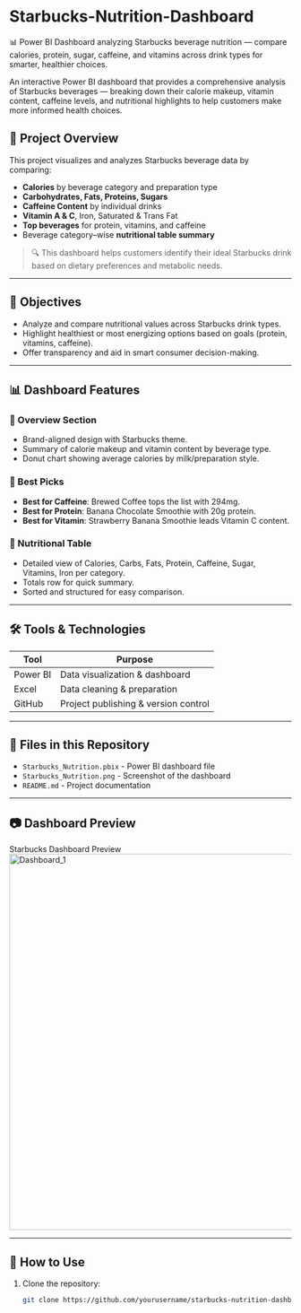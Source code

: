 # Starbucks-Nutrition-Dashboard
📊 Power BI Dashboard analyzing Starbucks beverage nutrition — compare calories, protein, sugar, caffeine, and vitamins across drink types for smarter, healthier choices.

An interactive Power BI dashboard that provides a comprehensive analysis of Starbucks beverages — breaking down their calorie makeup, vitamin content, caffeine levels, and nutritional highlights to help customers make more informed health choices.

## 📌 Project Overview

This project visualizes and analyzes Starbucks beverage data by comparing:

- **Calories** by beverage category and preparation type
- **Carbohydrates, Fats, Proteins, Sugars**
- **Caffeine Content** by individual drinks
- **Vitamin A & C**, Iron, Saturated & Trans Fat
- **Top beverages** for protein, vitamins, and caffeine
- Beverage category–wise **nutritional table summary**

> 🔍 This dashboard helps customers identify their ideal Starbucks drink based on dietary preferences and metabolic needs.

---

## 🎯 Objectives

- Analyze and compare nutritional values across Starbucks drink types.
- Highlight healthiest or most energizing options based on goals (protein, vitamins, caffeine).
- Offer transparency and aid in smart consumer decision-making.

---

## 📊 Dashboard Features

### 🔹 Overview Section
- Brand-aligned design with Starbucks theme.
- Summary of calorie makeup and vitamin content by beverage type.
- Donut chart showing average calories by milk/preparation style.

### 🔹 Best Picks
- **Best for Caffeine**: Brewed Coffee tops the list with 294mg.
- **Best for Protein**: Banana Chocolate Smoothie with 20g protein.
- **Best for Vitamin**: Strawberry Banana Smoothie leads Vitamin C content.

### 🔹 Nutritional Table
- Detailed view of Calories, Carbs, Fats, Protein, Caffeine, Sugar, Vitamins, Iron per category.
- Totals row for quick summary.
- Sorted and structured for easy comparison.

---

## 🛠 Tools & Technologies

| Tool       | Purpose                      |
|------------|------------------------------|
| Power BI   | Data visualization & dashboard |
| Excel      | Data cleaning & preparation  |
| GitHub     | Project publishing & version control |

---

## 📁 Files in this Repository

- `Starbucks_Nutrition.pbix` - Power BI dashboard file
- `Starbucks_Nutrition.png` - Screenshot of the dashboard
- `README.md` - Project documentation

---

## 📷 Dashboard Preview

Starbucks Dashboard Preview <img width="1491" height="671" alt="Dashboard_1" src="https://github.com/user-attachments/assets/635e3166-a378-478e-a43b-6ce0637b5b50" />


---

## 🚀 How to Use

1. Clone the repository:
   ```bash
   git clone https://github.com/yourusername/starbucks-nutrition-dashboard.git
